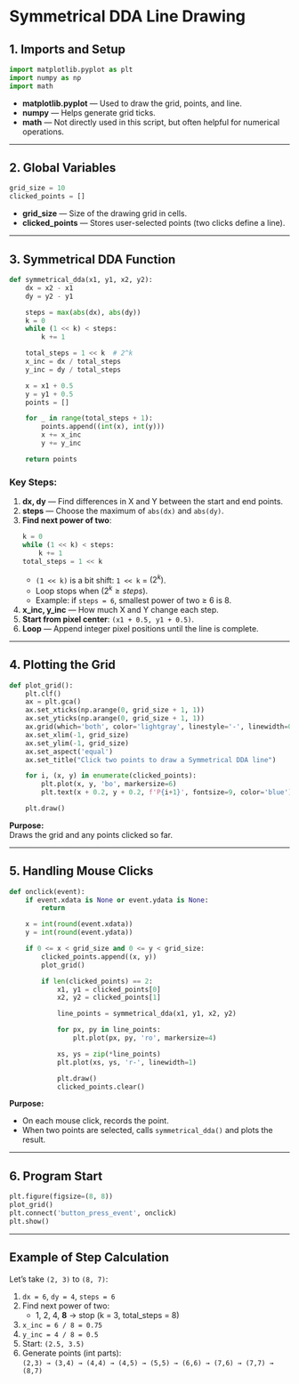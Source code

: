 # Symmetrical DDA Line Drawing

## 1. Imports and Setup
```python
import matplotlib.pyplot as plt
import numpy as np
import math
```
- **matplotlib.pyplot** — Used to draw the grid, points, and line.
- **numpy** — Helps generate grid ticks.
- **math** — Not directly used in this script, but often helpful for numerical operations.

---

## 2. Global Variables
```python
grid_size = 10
clicked_points = []
```
- **grid_size** — Size of the drawing grid in cells.
- **clicked_points** — Stores user-selected points (two clicks define a line).

---

## 3. Symmetrical DDA Function
```python
def symmetrical_dda(x1, y1, x2, y2):
    dx = x2 - x1
    dy = y2 - y1

    steps = max(abs(dx), abs(dy))
    k = 0
    while (1 << k) < steps:
        k += 1

    total_steps = 1 << k  # 2^k
    x_inc = dx / total_steps
    y_inc = dy / total_steps

    x = x1 + 0.5
    y = y1 + 0.5
    points = []

    for _ in range(total_steps + 1):
        points.append((int(x), int(y)))
        x += x_inc
        y += y_inc

    return points
```

### Key Steps:
1. **dx, dy** — Find differences in X and Y between the start and end points.
2. **steps** — Choose the maximum of `abs(dx)` and `abs(dy)`.
3. **Find next power of two**:
   ```python
   k = 0
   while (1 << k) < steps:
       k += 1
   total_steps = 1 << k
   ```
   - `(1 << k)` is a bit shift: `1 << k` = $(2^k)$.
   - Loop stops when $(2^k \ge steps)$.
   - Example: if `steps = 6`, smallest power of two ≥ 6 is 8.
4. **x_inc, y_inc** — How much X and Y change each step.
5. **Start from pixel center**: `(x1 + 0.5, y1 + 0.5)`.
6. **Loop** — Append integer pixel positions until the line is complete.

---

## 4. Plotting the Grid
```python
def plot_grid():
    plt.clf()
    ax = plt.gca()
    ax.set_xticks(np.arange(0, grid_size + 1, 1))
    ax.set_yticks(np.arange(0, grid_size + 1, 1))
    ax.grid(which='both', color='lightgray', linestyle='-', linewidth=0.5)
    ax.set_xlim(-1, grid_size)
    ax.set_ylim(-1, grid_size)
    ax.set_aspect('equal')
    ax.set_title("Click two points to draw a Symmetrical DDA line")

    for i, (x, y) in enumerate(clicked_points):
        plt.plot(x, y, 'bo', markersize=6)
        plt.text(x + 0.2, y + 0.2, f'P{i+1}', fontsize=9, color='blue')

    plt.draw()
```

**Purpose:**  
Draws the grid and any points clicked so far.

---

## 5. Handling Mouse Clicks
```python
def onclick(event):
    if event.xdata is None or event.ydata is None:
        return

    x = int(round(event.xdata))
    y = int(round(event.ydata))

    if 0 <= x < grid_size and 0 <= y < grid_size:
        clicked_points.append((x, y))
        plot_grid()

        if len(clicked_points) == 2:
            x1, y1 = clicked_points[0]
            x2, y2 = clicked_points[1]

            line_points = symmetrical_dda(x1, y1, x2, y2)

            for px, py in line_points:
                plt.plot(px, py, 'ro', markersize=4)

            xs, ys = zip(*line_points)
            plt.plot(xs, ys, 'r-', linewidth=1)

            plt.draw()
            clicked_points.clear()
```

**Purpose:**  
- On each mouse click, records the point.  
- When two points are selected, calls `symmetrical_dda()` and plots the result.

---

## 6. Program Start
```python
plt.figure(figsize=(8, 8))
plot_grid()
plt.connect('button_press_event', onclick)
plt.show()
```

---

## Example of Step Calculation
Let’s take `(2, 3)` to `(8, 7)`:

1. `dx = 6`, `dy = 4`, `steps = 6`
2. Find next power of two:
   - 1, 2, 4, **8** → stop (k = 3, total_steps = 8)
3. `x_inc = 6 / 8 = 0.75`
4. `y_inc = 4 / 8 = 0.5`
5. Start: `(2.5, 3.5)`
6. Generate points (int parts):  
   `(2,3) → (3,4) → (4,4) → (4,5) → (5,5) → (6,6) → (7,6) → (7,7) → (8,7)`


